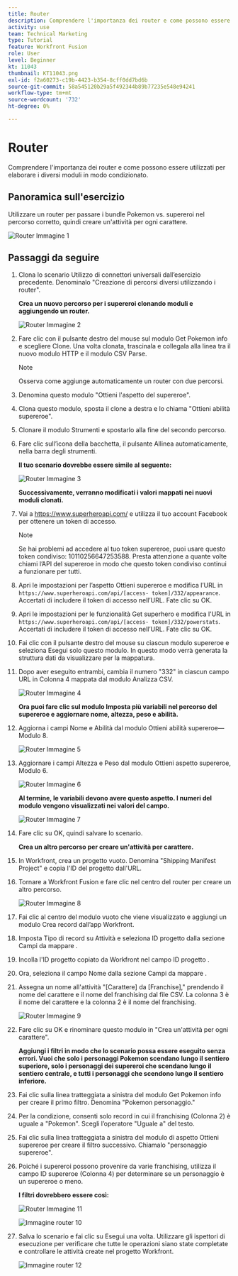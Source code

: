 ```yaml
---
title: Router
description: Comprendere l'importanza dei router e come possono essere utilizzati per elaborare i diversi moduli in modo condizionato.
activity: use
team: Technical Marketing
type: Tutorial
feature: Workfront Fusion
role: User
level: Beginner
kt: 11043
thumbnail: KT11043.png
exl-id: f2a60273-c19b-4423-b354-8cff0dd7bd6b
source-git-commit: 58a545120b29a5f492344b89b77235e548e94241
workflow-type: tm+mt
source-wordcount: '732'
ht-degree: 0%

---
```


# Router

Comprendere l&#39;importanza dei router e come possono essere utilizzati per elaborare i diversi moduli in modo condizionato.

## Panoramica sull&#39;esercizio

Utilizzare un router per passare i bundle Pokemon vs. supereroi nel percorso corretto, quindi creare un&#39;attività per ogni carattere.

![Router Immagine 1](../12-exercises/assets/routers-walkthrough-1.png)

## Passaggi da seguire

1. Clona lo scenario Utilizzo di connettori universali dall’esercizio precedente. Denominalo &quot;Creazione di percorsi diversi utilizzando i router&quot;.

   **Crea un nuovo percorso per i supereroi clonando moduli e aggiungendo un router.**

   ![Router Immagine 2](../12-exercises/assets/routers-walkthrough-2.png)

1. Fare clic con il pulsante destro del mouse sul modulo Get Pokemon info e scegliere Clone. Una volta clonata, trascinala e collegala alla linea tra il nuovo modulo HTTP e il modulo CSV Parse.

   >[!NOTE]
   >
   > Osserva come aggiunge automaticamente un router con due percorsi.

1. Denomina questo modulo &quot;Ottieni l&#39;aspetto del supereroe&quot;.
1. Clona questo modulo, sposta il clone a destra e lo chiama &quot;Ottieni abilità supereroe&quot;.
1. Clonare il modulo Strumenti e spostarlo alla fine del secondo percorso.
1. Fare clic sull’icona della bacchetta, il pulsante Allinea automaticamente, nella barra degli strumenti.

   **Il tuo scenario dovrebbe essere simile al seguente:**

   ![Router Immagine 3](../12-exercises/assets/routers-walkthrough-3.png)

   **Successivamente, verranno modificati i valori mappati nei nuovi moduli clonati.**

1. Vai a <https://www.superheroapi.com/> e utilizza il tuo account Facebook per ottenere un token di accesso.

   >[!NOTE]
   >
   >Se hai problemi ad accedere al tuo token supereroe, puoi usare questo token condiviso: 10110256647253588. Presta attenzione a quante volte chiami l’API del supereroe in modo che questo token condiviso continui a funzionare per tutti.

1. Apri le impostazioni per l’aspetto Ottieni supereroe e modifica l’URL in `https://www.superheroapi.com/api/[access- token]/332/appearance`. Accertati di includere il token di accesso nell’URL. Fate clic su OK.
1. Apri le impostazioni per le funzionalità Get superhero e modifica l&#39;URL in `https://www.superheroapi.com/api/[access- token]/332/powerstats`. Accertati di includere il token di accesso nell’URL. Fate clic su OK.
1. Fai clic con il pulsante destro del mouse su ciascun modulo supereroe e seleziona Esegui solo questo modulo. In questo modo verrà generata la struttura dati da visualizzare per la mappatura.
1. Dopo aver eseguito entrambi, cambia il numero &quot;332&quot; in ciascun campo URL in Colonna 4 mappata dal modulo Analizza CSV.

   ![Router Immagine 4](../12-exercises/assets/routers-walkthrough-4.png)

   **Ora puoi fare clic sul modulo Imposta più variabili nel percorso del supereroe e aggiornare nome, altezza, peso e abilità.**

1. Aggiorna i campi Nome e Abilità dal modulo Ottieni abilità supereroe—Modulo 8.

   ![Router Immagine 5](../12-exercises/assets/routers-walkthrough-5.png)

1. Aggiornare i campi Altezza e Peso dal modulo Ottieni aspetto supereroe, Modulo 6.

   ![Router Immagine 6](../12-exercises/assets/routers-walkthrough-6.png)

   **Al termine, le variabili devono avere questo aspetto. I numeri del modulo vengono visualizzati nei valori del campo.**

   ![Router Immagine 7](../12-exercises/assets/routers-walkthrough-7.png)

1. Fare clic su OK, quindi salvare lo scenario.

   **Crea un altro percorso per creare un&#39;attività per carattere.**

1. In Workfront, crea un progetto vuoto. Denomina &quot;Shipping Manifest Project&quot; e copia l&#39;ID del progetto dall&#39;URL.
1. Tornare a Workfront Fusion e fare clic nel centro del router per creare un altro percorso.

   ![Router Immagine 8](../12-exercises/assets/routers-walkthrough-8.png)

1. Fai clic al centro del modulo vuoto che viene visualizzato e aggiungi un modulo Crea record dall’app Workfront.
1. Imposta Tipo di record su Attività e seleziona ID progetto dalla sezione Campi da mappare .
1. Incolla l&#39;ID progetto copiato da Workfront nel campo ID progetto .
1. Ora, seleziona il campo Nome dalla sezione Campi da mappare .
1. Assegna un nome all&#39;attività &quot;[Carattere] da [Franchise],&quot; prendendo il nome del carattere e il nome del franchising dal file CSV. La colonna 3 è il nome del carattere e la colonna 2 è il nome del franchising.

   ![Router Immagine 9](../12-exercises/assets/routers-walkthrough-9.png)

1. Fare clic su OK e rinominare questo modulo in &quot;Crea un&#39;attività per ogni carattere&quot;.

   **Aggiungi i filtri in modo che lo scenario possa essere eseguito senza errori. Vuoi che solo i personaggi Pokemon scendano lungo il sentiero superiore, solo i personaggi dei supereroi che scendano lungo il sentiero centrale, e tutti i personaggi che scendono lungo il sentiero inferiore.**

1. Fai clic sulla linea tratteggiata a sinistra del modulo Get Pokemon info per creare il primo filtro. Denomina &quot;Pokemon personaggio.&quot;
1. Per la condizione, consenti solo record in cui il franchising (Colonna 2) è uguale a &quot;Pokemon&quot;. Scegli l’operatore &quot;Uguale a&quot; del testo.
1. Fai clic sulla linea tratteggiata a sinistra del modulo di aspetto Ottieni supereroe per creare il filtro successivo. Chiamalo &quot;personaggio supereroe&quot;.
1. Poiché i supereroi possono provenire da varie franchising, utilizza il campo ID supereroe (Colonna 4) per determinare se un personaggio è un supereroe o meno.

   **I filtri dovrebbero essere così:**

   ![Router Immagine 11](../12-exercises/assets/routers-walkthrough-11.png)

   ![Immagine router 10](../12-exercises/assets/routers-walkthrough-10.png)

1. Salva lo scenario e fai clic su Esegui una volta. Utilizzare gli ispettori di esecuzione per verificare che tutte le operazioni siano state completate e controllare le attività create nel progetto Workfront.

   ![Immagine router 12](../12-exercises/assets/routers-walkthrough-12.png)
